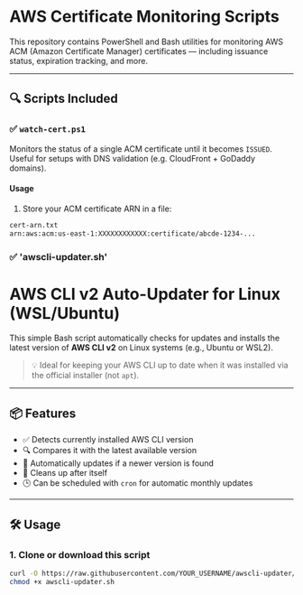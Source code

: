 # AWS Certificate Monitoring Scripts

This repository contains PowerShell and Bash utilities for monitoring AWS ACM (Amazon Certificate Manager) certificates — including issuance status, expiration tracking, and more.

---

## 🔍 Scripts Included

### ✅ `watch-cert.ps1`
Monitors the status of a single ACM certificate until it becomes `ISSUED`. Useful for setups with DNS validation (e.g. CloudFront + GoDaddy domains).

#### Usage

1. Store your ACM certificate ARN in a file:

```txt
cert-arn.txt
arn:aws:acm:us-east-1:XXXXXXXXXXXX:certificate/abcde-1234-...
```

### ✅ 'awscli-updater.sh'
# AWS CLI v2 Auto-Updater for Linux (WSL/Ubuntu)

This simple Bash script automatically checks for updates and installs the latest version of **AWS CLI v2** on Linux systems (e.g., Ubuntu or WSL2).

> 💡 Ideal for keeping your AWS CLI up to date when it was installed via the official installer (not `apt`).

---

## 📦 Features

- ✅ Detects currently installed AWS CLI version
- 🔍 Compares it with the latest available version
- 🔄 Automatically updates if a newer version is found
- 🧹 Cleans up after itself
- 🕒 Can be scheduled with `cron` for automatic monthly updates

---

## 🛠️ Usage

### 1. Clone or download this script

```bash
curl -O https://raw.githubusercontent.com/YOUR_USERNAME/awscli-updater/main/awscli-updater.sh
chmod +x awscli-updater.sh
